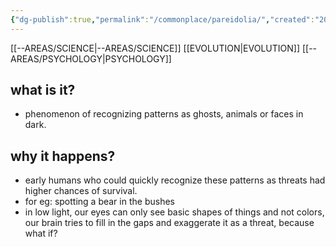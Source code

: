```yaml
---
{"dg-publish":true,"permalink":"/commonplace/pareidolia/","created":"2025-02-14T14:49:36.989+08:00"}
---
```



[[--AREAS/SCIENCE\|--AREAS/SCIENCE]]
[[EVOLUTION\|EVOLUTION]]
[[--AREAS/PSYCHOLOGY\|PSYCHOLOGY]]
## what is it?
- phenomenon of recognizing patterns as ghosts, animals or faces in dark.

## why it happens?
- early humans who could quickly recognize these patterns as threats had higher chances of survival.
- for eg: spotting a bear in the bushes
- in low light, our eyes can only see basic shapes of things and not colors, our brain tries to fill in the gaps and exaggerate it as a threat, because what if?